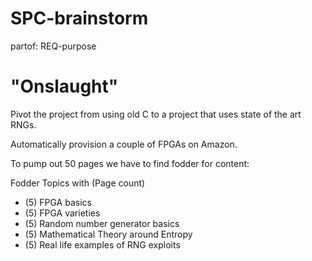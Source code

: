 # SPC-brainstorm
partof: REQ-purpose
###

# "Onslaught"

Pivot the project from using old C to 
a project that uses state of the art RNGs.

Automatically provision a couple of FPGAs on Amazon.


To pump out 50 pages we have to find fodder for content:

Fodder Topics with (Page count)

* (5) FPGA basics
* (5) FPGA varieties
* (5) Random number generator basics
* (5) Mathematical Theory around Entropy
* (5) Real life examples of RNG exploits
